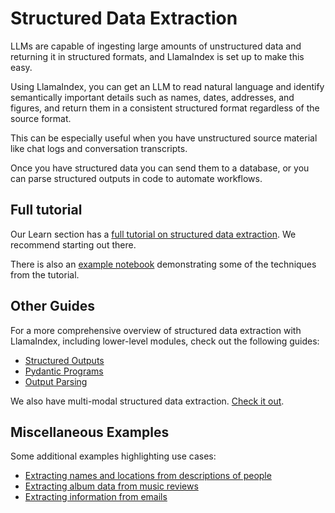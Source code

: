 # Structured Data Extraction

LLMs are capable of ingesting large amounts of unstructured data and returning it in structured formats, and LlamaIndex is set up to make this easy.

Using LlamaIndex, you can get an LLM to read natural language and identify semantically important details such as names, dates, addresses, and figures, and return them in a consistent structured format regardless of the source format.

This can be especially useful when you have unstructured source material like chat logs and conversation transcripts.

Once you have structured data you can send them to a database, or you can parse structured outputs in code to automate workflows.

## Full tutorial

Our Learn section has a [full tutorial on structured data extraction](../understanding/extraction/index.md). We recommend starting out there.

There is also an [example notebook](../examples/structured_outputs/structured_outputs.ipynb) demonstrating some of the techniques from the tutorial.

## Other Guides

For a more comprehensive overview of structured data extraction with LlamaIndex, including lower-level modules, check out the following guides:

- [Structured Outputs](../module_guides/querying/structured_outputs/index.md)
- [Pydantic Programs](../module_guides/querying/structured_outputs/pydantic_program.md)
- [Output Parsing](../module_guides/querying/structured_outputs/output_parser.md)

We also have multi-modal structured data extraction. [Check it out](../use_cases/multimodal.md#simple-evaluation-of-multi-modal-rag).

## Miscellaneous Examples

Some additional examples highlighting use cases:

- [Extracting names and locations from descriptions of people](../examples/output_parsing/df_program.ipynb)
- [Extracting album data from music reviews](../examples/llm/llama_api.ipynb)
- [Extracting information from emails](../examples/usecases/email_data_extraction.ipynb)
